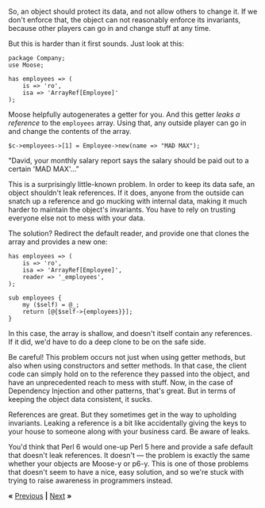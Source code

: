 So, an object should protect its data, and not allow others to change it. If we
don't enforce that, the object can not reasonably enforce its invariants,
because other players can go in and change stuff at any time.

But this is harder than it first sounds. Just look at this:

    package Company;
    use Moose;

    has employees => (
        is => 'ro',
        isa => 'ArrayRef[Employee]'
    );

Moose helpfully autogenerates a getter for you. And this getter *leaks a
reference* to the `employees` array. Using that, any outside player can go in
and change the contents of the array.

    $c->employees->[1] = Employee->new(name => "MAD MAX");

"David, your monthly salary report says the salary should be paid out to a
certain 'MAD MAX'..."

This is a surprisingly little-known problem. In order to keep its data safe, an
object shouldn't leak references. If it does, anyone from the outside can
snatch up a reference and go mucking with internal data, making it much harder
to maintain the object's invariants. You have to rely on trusting everyone else
not to mess with your data.

The solution? Redirect the default reader, and provide one that clones the
array and provides a new one:

    has employees => (
        is => 'ro',
        isa => 'ArrayRef[Employee]',
        reader => '_employees',
    );

    sub employees {
        my ($self) = @_;
        return [@{$self->{employees}}];
    }

In this case, the array is shallow, and doesn't itself contain any references.
If it did, we'd have to do a deep clone to be on the safe side.

Be careful! This problem occurs not just when using getter methods, but also
when using constructors and setter methods. In that case, the client code can
simply hold on to the reference they passed into the object, and have an
unprecedented reach to mess with stuff. Now, in the case of Dependency
Injection and other patterns, that's great. But in terms of keeping the object
data consistent, it sucks.

References are great. But they sometimes get in the way to upholding
invariants. Leaking a reference is a bit like accidentally giving the keys to
your house to someone along with your business card. Be aware of leaks.

You'd think that Perl 6 would one-up Perl 5 here and provide a safe default
that doesn't leak references. It doesn't &mdash; the problem is exactly the
same whether your objects are Moose-y or p6-y. This is one of those problems
that doesn't seem to have a nice, easy solution, and so we're stuck with trying
to raise awareness in programmers instead.

**«** [Previous](KENYA.md) **|** [Next](GRAPH.md) **»**
